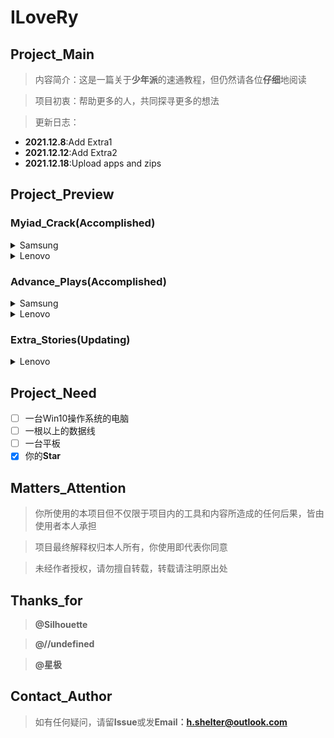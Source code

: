 # ILoveRy 

## Project_Main

> 内容简介：这是一篇关于**少年派**的速通教程，但仍然请各位**仔细**地阅读

> 项目初衷：帮助更多的人，共同探寻更多的想法

> 更新日志：
- **2021.12.8**:Add Extra1 
- **2021.12.12**:Add Extra2
- **2021.12.18**:Upload apps and zips

## Project_Preview

###   Myiad_Crack(Accomplished)

<details markdown='1'><summary>Samsung</summary>

[-----Samsung 1-1](https://github.com/Shelterforyou/ILoveRy/blob/main/Samsung/Samsung1-1.md)
    
</details>  

<details markdown='1'><summary>Lenovo</summary>

[-----Lenovo 1-1](https://github.com/Shelterforyou/ILoveRy/blob/main/Lenovo/Lenovo1-1.md)
     
[-----Lenovo 1-2](https://github.com/Shelterforyou/ILoveRy/blob/main/Lenovo/Lenovo1-2.md)

[-----Lenovo 1-3](https://github.com/Shelterforyou/ILoveRy/blob/main/Lenovo/Lenovo1-3.md)

</details>

###  Advance_Plays(Accomplished)

<details markdown='1'><summary>Samsung</summary>

[-----Samsung_twrp 2-1](https://github.com/Shelterforyou/ILoveRy/blob/main/Samsung/Samsung2-1.md)

[-----Samsung_root 2-2](https://github.com/Shelterforyou/ILoveRy/blob/main/Samsung/Samsung2-2.md)

[-----Samsung_login 2-3](https://github.com/Shelterforyou/ILoveRy/blob/main/Samsung/Samsung2-3.md)

</details>

<details markdown='1'><summary>Lenovo</summary>

[----Lenovo_root 2-1](https://github.com/Shelterforyou/ILoveRy/blob/main/Lenovo/Lenovo2-1.md)

[----Lenovo_twrp 2-2](https://github.com/Shelterforyou/ILoveRy/blob/main/Lenovo/Lenovo2-2.md)

[----Lenovo_login 2-3](https://github.com/Shelterforyou/ILoveRy/blob/main/Lenovo/Lenovo2-3.md)

[----Lenovo_DoubleOS 2-4](https://github.com/Shelterforyou/ILoveRy/blob/main/Lenovo/Lenovo2-4.md)

</details>

### Extra_Stories(Updating)

<details markdown='1'><summary>Lenovo</summary>

[-----Extra1:How to enable applications after being locked](https://github.com/Shelterforyou/ILoveRy/blob/main/Extra_Stories/Extra1.md)

[-----Extra2:How to install applications after being locked(**needing your help!!**\)](https://github.com/Shelterforyou/ILoveRy/blob/main/Extra_Stories/Extra2.md)

</details>

## Project_Need

- [ ] 一台Win10操作系统的电脑
- [ ] 一根以上的数据线
- [ ] 一台平板
- [x] 你的**Star**

## Matters_Attention

> 你所使用的本项目但不仅限于项目内的工具和内容所造成的任何后果，皆由使用者本人承担

> 项目最终解释权归本人所有，你使用即代表你同意
 
>  未经作者授权，请勿擅自转载，转载请注明原出处

## Thanks_for

> **@Silhouette**

> **@//undefined**

> **@星极**

## Contact_Author
> 如有任何疑问，请留**Issue**或发**Email：h.shelter@outlook.com**
